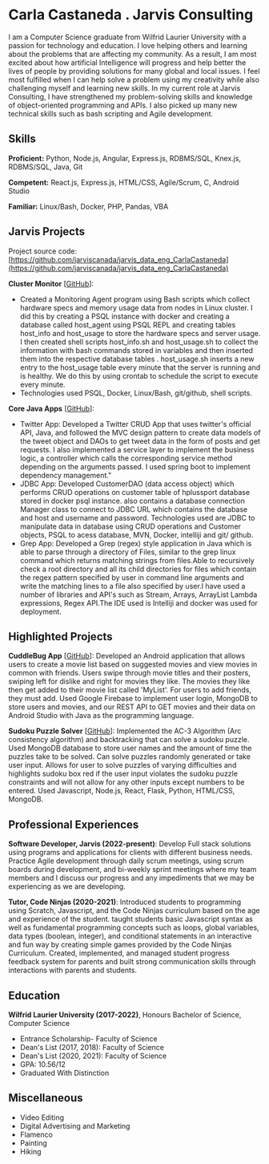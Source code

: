 # Carla Castaneda . Jarvis Consulting

I am a Computer Science graduate from Wilfrid Laurier University with a passion for technology and education. I love helping others and learning about the problems that are affecting my community. As a result, I am most excited about how artificial Intelligence will progress and help better the lives of people by providing solutions for many global and local issues. I feel most fulfilled when I can help solve a problem using my creativity while also challenging myself and learning new skills. In my current role at Jarvis Consulting, I have strengthened my problem-solving skills and knowledge of object-oriented programming and APIs. I also picked up many new technical skills such as bash scripting and Agile development.

## Skills

**Proficient:** Python, Node.js, Angular, Express.js, RDBMS/SQL, Knex.js, RDBMS/SQL, Java, Git  

**Competent:** React.js, Express.js, HTML/CSS, Agile/Scrum, C, Android Studio

**Familiar:** Linux/Bash, Docker, PHP, Pandas, VBA

## Jarvis Projects

Project source code: [https://github.com/jarviscanada/jarvis_data_eng_CarlaCastaneda](https://github.com/jarviscanada/jarvis_data_eng_CarlaCastaneda)


**Cluster Monitor** [[GitHub](https://github.com/jarviscanada/jarvis_data_eng_CarlaCastaneda/tree/master/linux_sql)]:
      
  - Created a Monitoring Agent program using Bash scripts which collect hardware specs and memory usage data from nodes in Linux cluster. I did this by creating a PSQL instance with docker and creating a database called host_agent using PSQL REPL and creating tables host_info and host_usage to store the hardware specs and server usage. I then created shell scripts host_info.sh and host_usage.sh to collect the information with bash commands stored in variables and then inserted them into the respective database tables . host_usage.sh inserts a new entry to the host_usage table every minute that the server is running and is healthy. We do this by using crontab to schedule the script to execute every minute.
  - Technologies used PSQL, Docker, Linux/Bash, git/github, shell scripts.

**Core Java Apps** [[GitHub](https://github.com/jarviscanada/jarvis_data_eng_CarlaCastaneda/tree/master/core_java)]:
      
  - Twitter App: Developed a Twitter CRUD App that uses twitter's official API, Java, and followed the MVC design pattern to create data models of the tweet object and DAOs to get tweet data in the form of posts and get requests. I also implemented a service layer to implement the business logic, a controller which calls the corresponding service method depending on the arguments passed. I used spring boot to implement dependency management."
  - JDBC App: Developed CustomerDAO (data access object) which performs CRUD operations on customer table of hplussport database stored in docker psql instance. also contains a database connection Manager class to connect to JDBC URL which contains the database and host and username and password. Technologies used are JDBC to manipulate data in database using CRUD operations and Customer objects, PSQL to acess database, MVN, Docker, intelliji and git/ github.
  - Grep App: Developed a Grep (regex) style application in Java which is able to parse through a directory of Files, similar to the grep linux command which returns matching strings from files.Able to recursively check a root directory and all its child directories for files which contain the regex pattern specified by user in command line arguments and write the matching lines to a file also specified by user.I have used a number of libraries and API's such as Stream, Arrays, ArrayList Lambda expressions, Regex API.The IDE used is Intelliji and docker was used for deployment. 


## Highlighted Projects
**CuddleBug App** [[GitHub](https://github.com/carlaac99/CP470finalproject)]: Developed an Android application that allows users to create a movie list based on suggested movies and view movies in common with friends. Users swipe through movie titles and their posters, swiping left for dislike and right for movies they like. The movies they like then get added to their movie list called 'MyList'. For users to add friends, they must add. Used Google Firebase to implement user login, MongoDB to store users and movies, and our REST API to GET movies and their data on Android Studio with Java as the programming language.

**Sudoku Puzzle Solver** [[GitHub](https://github.com/carlaac99/CP476-FinalProject)]: Implemented the AC-3 Algorithm (Arc consistency algorithm) and backtracking that can solve a sudoku puzzle. Used MongoDB database to store user names and the amount of time the puzzles take to be solved. Can solve puzzles randomly generated or take user input. Allows for user to solve puzzles of varying difficulties and highlights sudoku box red if the user input violates the sudoku puzzle constraints and will not allow for any other inputs except numbers to be entered. Used Javascript, Node.js, React, Flask, Python, HTML/CSS, MongoDB.

## Professional Experiences

**Software Developer, Jarvis (2022-present)**: Develop Full stack solutions using programs and applications for clients with different business needs. Practice Agile development through daily scrum meetings, using scrum boards during development, and bi-weekly sprint meetings where my team members and I discuss our progress and any impediments that we may be experiencing as we are developing.

**Tutor, Code Ninjas (2020-2021)**: Introduced students to programming using Scratch, Javascript, and the Code Ninjas curriculum based on the age and experience of the student. taught students basic Javascript syntax as well as fundamental programming concepts such as loops, global variables, data types (boolean, integer), and conditional statements in an interactive and fun way by creating simple games provided by the Code Ninjas Curriculum. Created, implemented, and managed student progress feedback system for parents and built strong communication skills through interactions with parents and students.


## Education
**Wilfrid Laurier University (2017-2022)**, Honours Bachelor of Science, Computer Science
- Entrance Scholarship- Faculty of Science
- Dean's List (2017, 2018): Faculty of Science
- Dean's List (2020, 2021): Faculty of Science
- GPA: 10.56/12
- Graduated With Distinction


## Miscellaneous
- Video Editing
- Digital Advertising and Marketing
- Flamenco
- Painting
- Hiking
